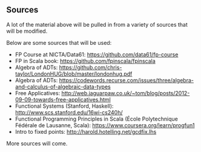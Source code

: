 ## Sources

A lot of the material above will be pulled in from a variety of sources that
will be modified.

Below are some sources that will be used:

* FP Course at NICTA/Data61: https://github.com/data61/fp-course
* FP in Scala book: https://github.com/fpinscala/fpinscala
* Algebra of ADTs: https://github.com/chris-taylor/LondonHUG/blob/master/londonhug.pdf
* Algebra of  ADTs: https://codewords.recurse.com/issues/three/algebra-and-calculus-of-algebraic-data-types
* Free Applicatives: http://web.jaguarpaw.co.uk/~tom/blog/posts/2012-09-09-towards-free-applicatives.html
* Functional Systems (Stanford, Haskell): http://www.scs.stanford.edu/16wi-cs240h/
* Functional Programming Principles in Scala (École Polytechnique Fédérale de Lausanne, Scala): https://www.coursera.org/learn/progfun1
* Intro to fixed points: http://harold.hotelling.net/gcdfix.lhs

More sources will come.
